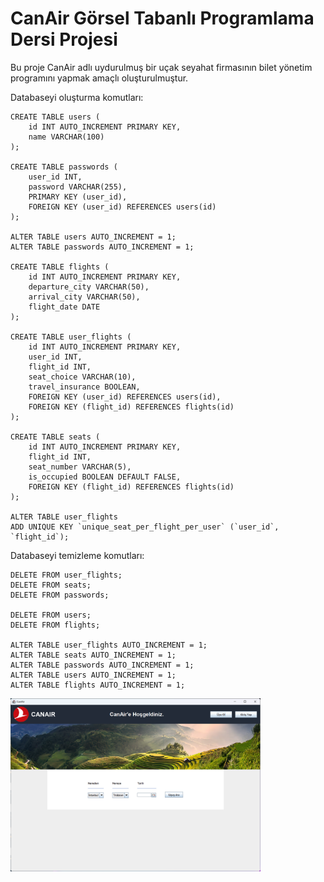 # CanAir Görsel Tabanlı Programlama Dersi Projesi

Bu proje CanAir adlı uydurulmuş bir uçak seyahat firmasının bilet yönetim programını yapmak amaçlı oluşturulmuştur.

Databaseyi oluşturma komutları:
``` 
CREATE TABLE users (
    id INT AUTO_INCREMENT PRIMARY KEY,
    name VARCHAR(100)
);

CREATE TABLE passwords (
    user_id INT,
    password VARCHAR(255),
    PRIMARY KEY (user_id),
    FOREIGN KEY (user_id) REFERENCES users(id)
);

ALTER TABLE users AUTO_INCREMENT = 1;
ALTER TABLE passwords AUTO_INCREMENT = 1;

CREATE TABLE flights (
    id INT AUTO_INCREMENT PRIMARY KEY,
    departure_city VARCHAR(50),
    arrival_city VARCHAR(50),
    flight_date DATE
);

CREATE TABLE user_flights (
    id INT AUTO_INCREMENT PRIMARY KEY,
    user_id INT,
    flight_id INT,
    seat_choice VARCHAR(10),
    travel_insurance BOOLEAN,
    FOREIGN KEY (user_id) REFERENCES users(id),
    FOREIGN KEY (flight_id) REFERENCES flights(id)
);

CREATE TABLE seats (
    id INT AUTO_INCREMENT PRIMARY KEY,
    flight_id INT,
    seat_number VARCHAR(5),
    is_occupied BOOLEAN DEFAULT FALSE,
    FOREIGN KEY (flight_id) REFERENCES flights(id)
);

ALTER TABLE user_flights
ADD UNIQUE KEY `unique_seat_per_flight_per_user` (`user_id`, `flight_id`);
```

Databaseyi temizleme komutları:
```
DELETE FROM user_flights;
DELETE FROM seats;
DELETE FROM passwords;

DELETE FROM users;
DELETE FROM flights;

ALTER TABLE user_flights AUTO_INCREMENT = 1;
ALTER TABLE seats AUTO_INCREMENT = 1;
ALTER TABLE passwords AUTO_INCREMENT = 1;
ALTER TABLE users AUTO_INCREMENT = 1;
ALTER TABLE flights AUTO_INCREMENT = 1;
```

<img src="https://github.com/can61cebi/CanAir/blob/main/Development_Stage_01.png" width="400">
